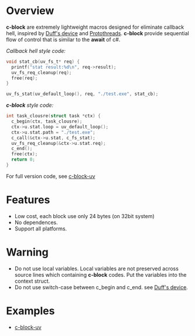 Overview
=================
**c-block** are extremely lightweight macros designed for eliminate callback hell, inspired by [Duff's device](http://en.wikipedia.org/wiki/Duff%27s_device) and [Protothreads](http://dunkels.com/adam/pt/about.html).  **c-block** provide sequential flow of control that is similar to the **await** of c#.

_Callback hell style code:_
```c
void stat_cb(uv_fs_t* req) {
  printf("stat result:%d\n", req->result);
  uv_fs_req_cleanup(req);
  free(req);
}

uv_fs_stat(uv_default_loop(), req, "./test.exe", stat_cb);
```

_**c-block** style code:_
```c
int task_clousre(struct task *ctx) {
  c_begin(ctx, task_clousre);
  ctx->u.stat.loop = uv_default_loop();
  ctx->u.stat.path = "./test.exe";
  c_call(&ctx->u.stat, c_fs_stat);
  uv_fs_req_cleanup(&ctx->u.stat.req);
  c_end();
  free(ctx);
  return 0;
}
```
For full version code, see [c-block-uv](https://github.com/huxingyi/c-block-uv)  

Features
=================
- Low cost, each block use only 24 bytes (on 32bit system)  
- No dependences.  
- Support all platforms.  

Warning
=================
- Do not use local variables. Local variables are not preserved across source lines which containing **c-block** codes. Put the variables into the context struct.
- Do not use switch-case between c_begin and c_end. see [Duff's device](http://en.wikipedia.org/wiki/Duff%27s_device).

Examples
=================
- [c-block-uv](https://github.com/huxingyi/c-block-uv)  
